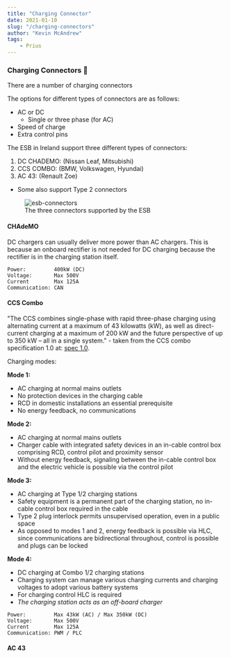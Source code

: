 ```yaml
---
title: "Charging Connector"
date: 2021-01-10
slug: "/charging-connectors"
author: "Kevin McAndrew"
tags:
    - Prius
---
```


### Charging Connectors 🔌

There are a number of charging connectors 

The options for different types of connectors are as follows:

- AC or DC
    - Single or three phase (for AC)
- Speed of charge
- Extra control pins

The ESB in Ireland support three different types of connectors:

1. DC CHADEMO: (Nissan Leaf, Mitsubishi)
2. CCS COMBO: (BMW, Volkswagen, Hyundai)
3. AC 43: (Renault Zoe)

- Some also support Type 2 connectors

<figure>
  <img src="/images/posts/charging-connectors/esb-connectors.png" alt="esb-connectors"/>
  <figcaption>The three connectors supported by the ESB</figcaption>
</figure>

#### CHAdeMO

DC chargers can usually deliver more power than AC chargers. This is because
an onboard rectifier is not needed for DC charging because the rectifier is
in the charging station itself. 

```
Power:         400kW (DC)
Voltage:       Max 500V
Current        Max 125A
Communication: CAN
```

#### CCS Combo

"The CCS combines single-phase with rapid three-phase charging using alternating current at
a maximum of 43 kilowatts (kW), as well as direct-current charging at a maximum of 200 kW and the
future perspective of up to 350 kW – all in a single system." - taken from the CCS combo
specification 1.0 at: [spec 1.0](https://tesla.o.auroraobjects.eu/Combined_Charging_System_1_0_Specification_V1_2_1.pdf).

Charging modes:

**Mode 1:** 
- AC charging at normal mains outlets
- No protection devices in the charging cable
- RCD in domestic installations an essential prerequisite
- No energy feedback, no communications

**Mode 2:** 
- AC charging at normal mains outlets
- Charger cable with integrated safety devices in an in-cable
control box comprising RCD, control pilot and proximity
sensor
- Without energy feedback, signaling between the in-cable
control box and the electric vehicle is possible via the
control pilot

**Mode 3:** 
- AC charging at Type 1/2 charging stations
- Safety equipment is a permanent part of the charging
station, no in-cable control box required in the cable
- Type 2 plug interlock permits unsupervised operation, even
in a public space
- As opposed to modes 1 and 2, energy feedback is possible
via HLC, since communications are bidirectional
throughout, control is possible and plugs can be locked 

**Mode 4:** 
- DC charging at Combo 1/2 charging stations
- Charging system can manage various charging currents
and charging voltages to adopt various battery systems
- For charging control HLC is required
- *The charging station acts as an off-board charger*

```
Power:         Max 43kW (AC) / Max 350kW (DC)
Voltage:       Max 500V
Current        Max 125A
Communication: PWM / PLC
```

#### AC 43
